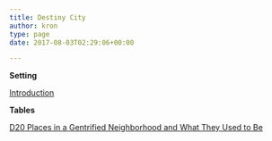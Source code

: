```yaml
---
title: Destiny City
author: kron
type: page
date: 2017-08-03T02:29:06+00:00

---
```

**Setting**

[Introduction][1]

**Tables**

[D20 Places in a Gentrified Neighborhood and What They Used to Be][2]

 [1]: https://klintron.com/games/destiny-city/introduction/
 [2]: https://klintron.com/games/destiny-city/d20-places-in-a-gentrified-neighborhood-and-what-they-used-to-be/